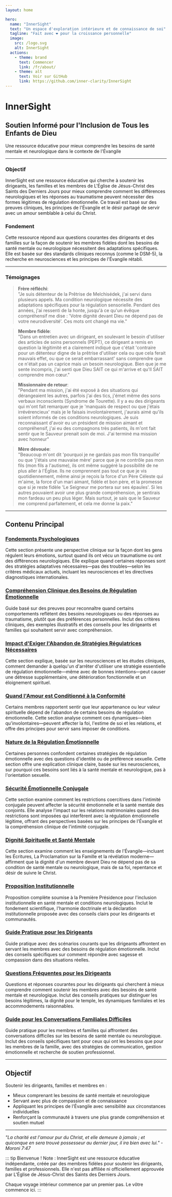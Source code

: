 ```yaml
---
layout: home

hero:
  name: "InnerSight"
  text: "Un espace d'exploration intérieure et de connaissance de soi"
  tagline: "Fait avec ❤️ pour la croissance personnelle"
  image:
    src: /logo.svg
    alt: InnerSight
  actions:
    - theme: brand
      text: Commencer
      link: /fr/about/
    - theme: alt
      text: Voir sur GitHub
      link: https://github.com/inner-clarity/InnerSight
---
```

<!--content -->

<!--<ContenidoActualFr />-->

# InnerSight  
## Soutien Informé pour l'Inclusion de Tous les Enfants de Dieu  

Une ressource éducative pour mieux comprendre les besoins de santé mentale et neurologique dans le contexte de l'Évangile

---

### Objectif

InnerSight est une ressource éducative qui cherche à soutenir les dirigeants, les familles et les membres de L'Église de Jésus-Christ des Saints des Derniers Jours pour mieux comprendre comment les différences neurologiques et les réponses au traumatisme peuvent nécessiter des formes légitimes de régulation émotionnelle. Ce travail est basé sur des preuves cliniques, les principes de l'Évangile et le désir partagé de servir avec un amour semblable à celui du Christ.

### Fondement

Cette ressource répond aux questions courantes des dirigeants et des familles sur la façon de soutenir les membres fidèles dont les besoins de santé mentale ou neurologique nécessitent des adaptations spécifiques. Elle est basée sur des standards cliniques reconnus (comme le DSM-5), la recherche en neurosciences et les principes de l'Évangile rétabli.

---

### Témoignages

> **Frère réfléchi**: \
> "Je suis détenteur de la Prêtrise de Melchisédek, j'ai servi dans plusieurs appels. Ma condition neurologique nécessite des adaptations spécifiques pour la régulation sensorielle. Pendant des années, j'ai ressenti de la honte, jusqu'à ce qu'un évêque compréhensif me dise : 'Votre dignité devant Dieu ne dépend pas de votre neurodiversité'. Ces mots ont changé ma vie."

> **Membre fidèle**: \
> "Dans un entretien avec un dirigeant, en soulevant le besoin d'utiliser des articles de soins personnels (PEPT), ce dirigeant a remis en question la légitimité et a clairement indiqué que c'était 'contraire pour un détenteur digne de la prêtrise d'utiliser cela ou que cela ferait mauvais effet, ou que ce serait embarrassant' sans comprendre que ce n'était pas un caprice mais un besoin neurologique. Bien que je me sente incompris, j'ai senti que Dieu SAIT ce qui m'arrive et qu'Il SAIT comprendre mon cœur."

> **Missionnaire de retour**: \
> "Pendant ma mission, j'ai été exposé à des situations qui dérangeaient les autres, parfois j'ai des tics, j'émet même des sons verbaux inconscients (Syndrome de Tourette). Il y a eu des dirigeants qui m'ont fait remarquer que je 'manquais de respect ou que j'étais irrévérencieux' mais je le faisais involontairement, j'aurais aimé qu'ils soient informés de ces conditions neurologiques. Je suis reconnaissant d'avoir eu un président de mission aimant et compréhensif, j'ai eu des compagnons très patients, ils m'ont fait sentir que le Sauveur prenait soin de moi. J'ai terminé ma mission avec honneur"

> **Mère dévouée**: \
> "Beaucoup m'ont dit 'pourquoi je ne gardais pas mon fils tranquille' ou que 'j'étais une mauvaise mère' parce que je ne contrôle pas mon fils (mon fils a l'autisme), ils ont même suggéré la possibilité de ne plus aller à l'Église. Ils ne comprennent pas tout ce que je vis quotidiennement, même ainsi je reçois la force d'un Père Céleste qui m'aime, la force d'un mari aimant, fidèle et bon père, et la promesse que si je reste fidèle 'Le Seigneur me portera sur ses épaules'. Si les autres pouvaient avoir une plus grande compréhension, je sentirais mon fardeau un peu plus léger. Mais surtout, je sais que le Sauveur me comprend parfaitement, et cela me donne la paix."

---

## Contenu Principal

### [Fondements Psychologiques](/fr/analisis_psicologico_apropiado_v2)
Cette section présente une perspective clinique sur la façon dont les gens régulent leurs émotions, surtout quand ils ont vécu un traumatisme ou ont des différences neurologiques. Elle explique quand certaines réponses sont des stratégies adaptatives nécessaires—pas des troubles—selon les critères médicaux actuels, incluant les neurosciences et les directives diagnostiques internationales.

### [Compréhension Clinique des Besoins de Régulation Émotionnelle](/fr/fundamento_cientifico_validacion)
Guide basé sur des preuves pour reconnaître quand certains comportements reflètent des besoins neurologiques ou des réponses au traumatisme, plutôt que des préférences personnelles. Inclut des critères cliniques, des exemples illustratifs et des conseils pour les dirigeants et familles qui souhaitent servir avec compréhension.

### [Impact d'Exiger l'Abandon de Stratégies Régulatrices Nécessaires](/fr/efectos_de_restricciones_coercitiva)
Cette section explique, basée sur les neurosciences et les études cliniques, comment demander à quelqu'un d'arrêter d'utiliser une stratégie essentielle de régulation émotionnelle—même avec de bonnes intentions—peut causer une détresse supplémentaire, une détérioration fonctionnelle et un éloignement spirituel.

### [Quand l'Amour est Conditionné à la Conformité](/fr/chantaje_emocional)
Certains membres rapportent sentir que leur appartenance ou leur valeur spirituelle dépend de l'abandon de certains besoins de régulation émotionnelle. Cette section analyse comment ces dynamiques—bien qu'involontaires—peuvent affecter la foi, l'estime de soi et les relations, et offre des principes pour servir sans imposer de conditions.

### [Nature de la Régulation Émotionnelle](/fr/naturaleza_regulacion_emocional)
Certaines personnes confondent certaines stratégies de régulation émotionnelle avec des questions d'identité ou de préférence sexuelle. Cette section offre une explication clinique claire, basée sur les neurosciences, sur pourquoi ces besoins sont liés à la santé mentale et neurologique, pas à l'orientation sexuelle.

### [Sécurité Émotionnelle Conjugale](/fr/seguridad_emocional_conyugal)
Cette section examine comment les restrictions coercitives dans l'intimité conjugale peuvent affecter la sécurité émotionnelle et la santé mentale des conjoints. Elle analyse l'impact sur les relations matrimoniales quand des restrictions sont imposées qui interfèrent avec la régulation émotionnelle légitime, offrant des perspectives basées sur les principes de l'Évangile et la compréhension clinique de l'intimité conjugale.

### [Dignité Spirituelle et Santé Mentale](/fr/sacerdocio_salud_mental_apropiado_v5)  
Cette section examine comment les enseignements de l'Évangile—incluant les Écritures, La Proclamation sur la Famille et la révélation moderne—affirment que la dignité d'un membre devant Dieu ne dépend pas de sa condition de santé mentale ou neurologique, mais de sa foi, repentance et désir de suivre le Christ.

### [Proposition Institutionnelle](/fr/propuesta_v1_esp)
Proposition complète soumise à la Première Présidence pour l'inclusion institutionnelle en santé mentale et conditions neurologiques. Inclut le fondement scientifique, l'harmonie doctrinale et la déclaration institutionnelle proposée avec des conseils clairs pour les dirigeants et communautés.

### [Guide Pratique pour les Dirigeants](/fr/guia_practica_lideres)
Guide pratique avec des scénarios courants que les dirigeants affrontent en servant les membres avec des besoins de régulation émotionnelle. Inclut des conseils spécifiques sur comment répondre avec sagesse et compassion dans des situations réelles.

### [Questions Fréquentes pour les Dirigeants](/fr/preguntasfrecuentes)
Questions et réponses courantes pour les dirigeants qui cherchent à mieux comprendre comment soutenir les membres avec des besoins de santé mentale et neurologique. Inclut des conseils pratiques sur distinguer les besoins légitimes, la dignité pour le temple, les dynamiques familiales et les accommodements raisonnables.

### [Guide pour les Conversations Familiales Difficiles](/fr/guia_conversacion)
Guide pratique pour les membres et familles qui affrontent des conversations difficiles sur les besoins de santé mentale ou neurologique. Inclut des conseils spécifiques tant pour ceux qui ont les besoins que pour les membres de la famille, avec des stratégies de communication, gestion émotionnelle et recherche de soutien professionnel.

---

## Objectif

Soutenir les dirigeants, familles et membres en :

- Mieux comprenant les besoins de santé mentale et neurologique
- Servant avec plus de compassion et de connaissance
- Appliquant les principes de l'Évangile avec sensibilité aux circonstances individuelles
- Renforçant la communauté à travers une plus grande compréhension et soutien mutuel

---

*"La charité est l'amour pur du Christ, et elle demeure à jamais ; et quiconque en sera trouvé possesseur au dernier jour, il ira bien avec lui." - Moroni 7:47*

::: tip Bienvenue !
Note : InnerSight est une ressource éducative indépendante, créée par des membres fidèles pour soutenir les dirigeants, familles et professionnels. Elle n'est pas affiliée ni officiellement approuvée par L'Église de Jésus-Christ des Saints des Derniers Jours.

Chaque voyage intérieur commence par un premier pas. Le vôtre commence ici.
:::